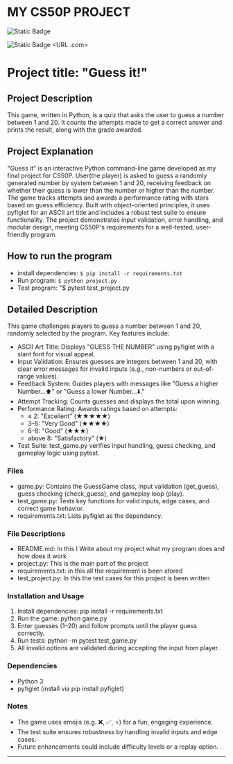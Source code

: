 # MY CS50P PROJECT
![Static Badge](https://img.shields.io/badge/My_Name%3A-Shailesh_Ramteke-blue)

![Static Badge](https://img.shields.io/badge/Link_For-YouTube-blue)   <URL .com>
# Project title: "Guess it!"

## Project Description
This game, written in Python, is a quiz that asks the user to guess a number between 1 and 20. It counts the attempts made to get a correct answer and prints the result, along with the grade awarded.

## Project Explanation
"Guess it" is an interactive Python command-line game developed as my final project for CS50P. User(the player) is asked to guess a randomly generated number by system between 1 and 20, receiving feedback on whether their guess is lower than the number  or higher than the number. The game tracks attempts and awards a performance rating with stars based on guess efficiency. Built with object-oriented principles, it uses pyfiglet for an ASCII art title and includes a robust test suite to ensure functionality. The project demonstrates input validation, error handling, and modular design, meeting CS50P's requirements for a well-tested, user-friendly program.

## How to run the program
- install dependencies: `$ pip install -r requirements.txt`
- Run program: `$ python project.py`
- Test program: "$ pytest test_project.py

## Detailed Description
This game challenges players to guess a number between 1 and 20, randomly selected by the program. Key features include:

- ASCII Art Title: Displays "GUESS THE NUMBER" using pyfiglet with a slant font for visual appeal.
- Input Validation: Ensures guesses are integers between 1 and 20, with clear error messages for invalid inputs (e.g., non-numbers or out-of-range values).
- Feedback System: Guides players with messages like "Guess a higher Number...⬆️" or "Guess a lower Number...⬇️."
- Attempt Tracking: Counts guesses and displays the total upon winning.
- Performance Rating: Awards ratings based on attempts:
  - ≤ 2: "Excellent" (★★★★★)
  - 3–5: "Very Good" (★★★★)
  - 6–8: "Good" (★★★)
  - above 8: "Satisfactory" (★)
- Test Suite: test_game.py verifies input handling, guess checking, and gameplay logic using pytest.

### Files
- game.py: Contains the GuessGame class, input validation (get_guess), guess checking (check_guess), and gameplay loop (play).
- test_game.py: Tests key functions for valid inputs, edge cases, and correct game behavior.
- requirements.txt: Lists pyfiglet as the dependency.

### File Descriptions

- README.md: In this I Write about my project what my program does and how does it work 
- project.py: This is the main part of the project 
- requirements.txt: in this all the requirement is been stored
- test_project.py: In this the test cases for this project is been written 

### Installation and Usage
1. Install dependencies: pip install -r requirements.txt
2. Run the game: python game.py
3. Enter guesses (1–20) and follow prompts until the player guess correctly.
4. Run tests: python -m pytest test_game.py
5. All invalid options are validated during accepting the input from player.

### Dependencies
- Python 3
- pyfiglet (install via pip install pyfiglet)

### Notes
- The game uses emojis (e.g. ❌, ✅, ⭐) for a fun, engaging experience.
- The test suite ensures robustness by handling invalid inputs and edge cases.
- Future enhancements could include difficulty levels or a replay option.

***
